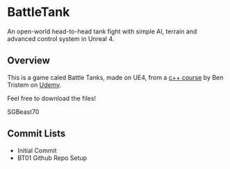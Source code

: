 # BattleTank
An open-world head-to-head tank fight with simple AI, terrain and advanced control system in Unreal 4.

## Overview
This is a game caled Battle Tanks, made on UE4, from a [c++ course](https://www.udemy.com/course/unrealcourse/) by Ben Tristem on [Udemy](udemy.com).

Feel free to download the files!

SGBeast70

## Commit Lists
* Initial Commit
* BT01 Github Repo Setup

